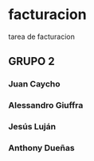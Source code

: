 # facturacion
tarea de facturacion

## GRUPO 2
### Juan Caycho
### Alessandro Giuffra
### Jesús Luján
### Anthony Dueñas


